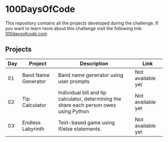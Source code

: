 # 100DaysOfCode

This repository contains all the projects developed during the challenge. If you want to learn more about this challenge visit the following link: [100daysofcode.com](https://www.100daysofcode.com/)

## Projects

| Day | Project             | Description                                                                             | Link              |
| --- | ------------------- | --------------------------------------------------------------------------------------- | ----------------- |
| 01  | Band Name Generator | Band name generator using user prompts                                                  | Not available yet |
| 02  | Tip Calculator      | Individual bill and tip calculator, determining the share each person owes using Python | Not available yet |
| 03  | Endless Labyrinth   | Text-based game using if/else statements.                                               | Not available yet |
